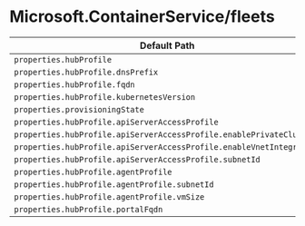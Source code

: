 # Microsoft.ContainerService/fleets

| Default Path | Alias |
|---|---|
| `properties.hubProfile` | `Microsoft.ContainerService/fleets/hubProfile` |
| `properties.hubProfile.dnsPrefix` | `Microsoft.ContainerService/fleets/hubProfile.dnsPrefix` |
| `properties.hubProfile.fqdn` | `Microsoft.ContainerService/fleets/hubProfile.fqdn` |
| `properties.hubProfile.kubernetesVersion` | `Microsoft.ContainerService/fleets/hubProfile.kubernetesVersion` |
| `properties.provisioningState` | `Microsoft.ContainerService/fleets/provisioningState` |
| `properties.hubProfile.apiServerAccessProfile` | `Microsoft.ContainerService/fleets/hubProfile.apiServerAccessProfile` |
| `properties.hubProfile.apiServerAccessProfile.enablePrivateCluster` | `Microsoft.ContainerService/fleets/hubProfile.apiServerAccessProfile.enablePrivateCluster` |
| `properties.hubProfile.apiServerAccessProfile.enableVnetIntegration` | `Microsoft.ContainerService/fleets/hubProfile.apiServerAccessProfile.enableVnetIntegration` |
| `properties.hubProfile.apiServerAccessProfile.subnetId` | `Microsoft.ContainerService/fleets/hubProfile.apiServerAccessProfile.subnetId` |
| `properties.hubProfile.agentProfile` | `Microsoft.ContainerService/fleets/hubProfile.agentProfile` |
| `properties.hubProfile.agentProfile.subnetId` | `Microsoft.ContainerService/fleets/hubProfile.agentProfile.subnetId` |
| `properties.hubProfile.agentProfile.vmSize` | `Microsoft.ContainerService/fleets/hubProfile.agentProfile.vmSize` |
| `properties.hubProfile.portalFqdn` | `Microsoft.ContainerService/fleets/hubProfile.portalFqdn` |

